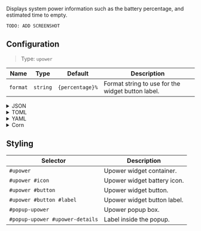 Displays system power information such as the battery percentage, and estimated time to empty.

`TODO: ADD SCREENSHOT`

[//]: # (![Screenshot]&#40;https://user-images.githubusercontent.com/5057870/184540521-2278bdec-9742-46f0-9ac2-58a7b6f6ea1d.png&#41;)


## Configuration

> Type: `upower`

| Name     | Type     | Default         | Description                                       |
|----------|----------|-----------------|---------------------------------------------------|
| `format` | `string` | `{percentage}%` | Format string to use for the widget button label. |

<details>
<summary>JSON</summary>

```json
{
  "end": [
    {
      "type": "upower",
      "format": "{percentage}%"
    }
  ]
}

```

</details>

<details>
<summary>TOML</summary>

```toml
[[end]]
type = "upower"
format = "{percentage}%"
```

</details>

<details>
<summary>YAML</summary>

```yaml
end:
  - type: "upower"
    format: "{percentage}%"
```

</details>

<details>
<summary>Corn</summary>

```corn
{
  end = [
    {
      type = "upower"
      format = "{percentage}%"
    }
  ]
}
```

</details>

## Styling

| Selector                        | Description                 |
|---------------------------------|-----------------------------|
| `#upower`                       | Upower widget container.    |
| `#upower #icon`                 | Upower widget battery icon. |
| `#upower #button`               | Upower widget button.       |
| `#upower #button #label`        | Upower widget button label. |
| `#popup-upower`                 | Upower popup box.           |
| `#popup-upower #upower-details` | Label inside the popup.     |
